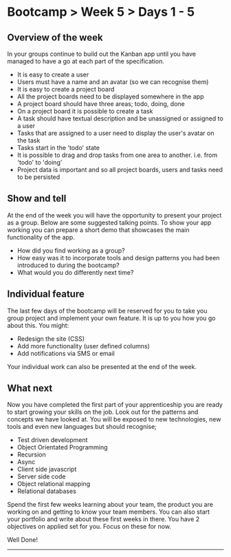 # Bootcamp > Week 5 > Days 1 - 5

## Overview of the week

In your groups continue to build out the Kanban app until you have managed to have a go at each part of the specification.

* It is easy to create a user
* Users must have a name and an avatar (so we can recognise them)
* It is easy to create a project board
* All the project boards need to be displayed somewhere in the app
* A project board should have three areas; todo, doing, done
* On a project board it is possible to create a task
* A task should have textual description and be unassigned or assigned to a user
* Tasks that are assigned to a user need to display the user's avatar on the task
* Tasks start in the 'todo' state
* It is possible to drag and drop tasks from one area to another. i.e. from 'todo' to 'doing'
* Project data is important and so all project boards, users and tasks need to be persisted

## Show and tell

At the end of the week you will have the opportunity to present your project as a group. Below are some suggested talking points. To show your app working you can prepare a short demo that showcases the main functionality of the app.

* How did you find working as a group?
* How easy was it to incorporate tools and design patterns you had been introduced to during the bootcamp?
* What would you do differently next time?

## Individual feature

The last few days of the bootcamp will be reserved for you to take you group project and implement your own feature. It is up to you how you go about this. You might:

* Redesign the site (CSS)
* Add more functionality (user defined columns)
* Add notifications via SMS or email

Your individual work can also be presented at the end of the week.

## What next

Now you have completed the first part of your apprenticeship you are ready to start growing your skills on the job. Look out for the patterns and concepts we have looked at. You will be exposed to new technologies, new tools and even new languages but should recognise;

* Test driven development
* Object Orientated Programming
* Recursion
* Async
* Client side javascript
* Server side code
* Object relational mapping
* Relational databases

Spend the first few weeks learning about your team, the product you are working on and getting to know your team members. You can also start your portfolio and write about these first weeks in there. You have 2 objectives on applied set for you. Focus on these for now.

Well Done!

----